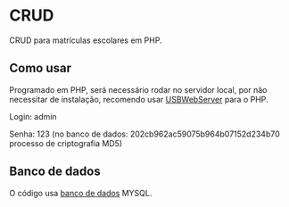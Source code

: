 # CRUD
  CRUD para matrículas escolares em PHP.

## Como usar

  Programado em PHP, será necessário rodar no servidor local, por não necessitar de instalação, recomendo usar [USBWebServer](https://www.usbwebserver.net/webserver/) para o PHP.
  
  Login: admin
  
  Senha: 123 (no banco de dados: 202cb962ac59075b964b07152d234b70 processo de criptografia MD5)


## Banco de dados
  O código usa [banco de dados](https://github.com/edwardnichel/CRUD/blob/master/database_php.sql)  MYSQL.
